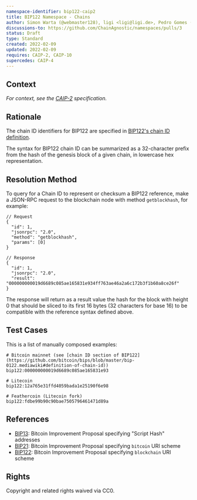 ```yaml
---
namespace-identifier: bip122-caip2
title: BIP122 Namespace - Chains
author: Simon Warta (@webmaster128), ligi <ligi@ligi.de>, Pedro Gomes (@pedrouid)
discussions-to: https://github.com/ChainAgnostic/namespaces/pulls/3
status: Draft
type: Standard
created: 2022-02-09
updated: 2022-02-09
requires: CAIP-2, CAIP-10
supercedes: CAIP-4
---
```



## Context

*For context, see the [CAIP-2][] specification.*

## Rationale

The chain ID identifiers for BIP122 are specified in [BIP122's chain ID
definition](https://github.com/bitcoin/bips/blob/master/bip-0122.mediawiki#definition-of-chain-id).

The syntax for BIP122 chain ID can be summarized as a 32-character prefix from
the hash of the genesis block of a given chain, in lowercase hex
representation.

## Resolution Method

To query for a Chain ID to represent or checksum a BIP122 reference, make a
JSON-RPC request to the blockchain node with method `getblockhash`, for example:

```jsonc
// Request
{
  "id": 1,
  "jsonrpc": "2.0",
  "method": "getblockhash",
  "params": [0]
}

// Response
{
  "id": 1,
  "jsonrpc": "2.0",
  "result": "000000000019d6689c085ae165831e934ff763ae46a2a6c172b3f1b60a8ce26f"
}
```

The response will return as a result value the hash for the block with height 0
that should be sliced to its first 16 bytes (32 characters for base 16) to be
compatible with the reference syntax defined above.

## Test Cases

This is a list of manually composed examples:

```
# Bitcoin mainnet (see [chain ID section of BIP122](https://github.com/bitcoin/bips/blob/master/bip-0122.mediawiki#definition-of-chain-id))
bip122:000000000019d6689c085ae165831e93

# Litecoin
bip122:12a765e31ffd4059bada1e25190f6e98

# Feathercoin (Litecoin fork)
bip122:fdbe99b90c90bae7505796461471d89a
```

## References

- [BIP13][]: Bitcoin Improvement Proposal specifying "Script Hash" addresses
- [BIP21][]: Bitcoin Improvement Proposal specifying `bitcoin` URI scheme
- [BIP122][]: Bitcoin Improvement Proposal specifying `blockchain` URI scheme

[BIP13]: https://github.com/bitcoin/bips/blob/master/bip-0013.mediawiki
[BIP21]: https://github.com/bitcoin/bips/blob/master/bip-0021.mediawiki
[BIP122]: https://github.com/bitcoin/bips/blob/master/bip-0122.mediawiki
[CAIP-2]: https://github.com/ChainAgnostic/CAIPs/blob/master/CAIPs/caip-2.md
[CAIP-10]: https://github.com/ChainAgnostic/CAIPs/blob/master/CAIPs/caip-10.md
[CAIP-19]: https://github.com/ChainAgnostic/CAIPs/blob/master/CAIPs/caip-19.md
[CAIP-21]: https://github.com/ChainAgnostic/CAIPs/blob/master/CAIPs/caip-21.md
[CAIP-22]: https://github.com/ChainAgnostic/CAIPs/blob/master/CAIPs/caip-22.md

## Rights

Copyright and related rights waived via CC0.